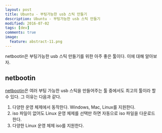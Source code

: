 ```yaml
---
layout: post
title: Ubuntu - 부팅가능한 usb 스틱 만들기 
description: Ubuntu - 부팅가능한 usb 스틱 만들기 
modified: 2016-07-02
tags: [dev]
comments: true
image:
  feature: abstract-11.png
---
```

netbootin은 부팅가능한 usb 스틱 만들기를 위한 아주 좋은 툴이다. 이에 대해 알아보자. 

## netbootin 

[netbootin](https://unetbootin.github.io/)은 여러 부팅 가능한 usb 스틱을 만들어주는 툴 중에서도 최고의 툴이라 할 수 있다. 
그 이유는 다음과 같다. 

1. 다양한 운영 체제에서 동작한다. Windows, Mac, Linux를 지원한다. 
2. iso 파일이 없어도 Linux 운영 체제를 선택만 하면 자동으로 iso 파일을 다운로드 한다.
3. 다양한 Linux 운영 체제 iso를 지원한다. 

